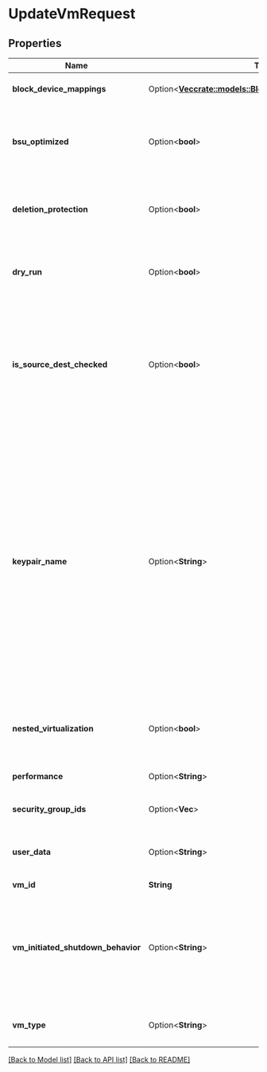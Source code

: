 # UpdateVmRequest

## Properties

Name | Type | Description | Notes
------------ | ------------- | ------------- | -------------
**block_device_mappings** | Option<[**Vec<crate::models::BlockDeviceMappingVmUpdate>**](BlockDeviceMappingVmUpdate.md)> | One or more block device mappings of the VM. | [optional]
**bsu_optimized** | Option<**bool**> | This parameter is not available. It is present in our API for the sake of historical compatibility with AWS. | [optional]
**deletion_protection** | Option<**bool**> | If true, you cannot delete the VM unless you change this parameter back to false. | [optional]
**dry_run** | Option<**bool**> | If true, checks whether you have the required permissions to perform the action. | [optional]
**is_source_dest_checked** | Option<**bool**> | (Net only) If true, the source/destination check is enabled. If false, it is disabled. This value must be false for a NAT VM to perform network address translation (NAT) in a Net. | [optional]
**keypair_name** | Option<**String**> | The name of a keypair you want to associate with the VM.<br /> When you replace the keypair of a VM with another one, the metadata of the VM is modified to reflect the new public key, but the replacement is still not effective in the operating system of the VM. To complete the replacement and effectively apply the new keypair, you need to perform other actions inside the VM. For more information, see [Modifying the Keypair of a VM](https://docs.outscale.com/en/userguide/Modifying-the-Keypair-of-a-VM.html). | [optional]
**nested_virtualization** | Option<**bool**> | (dedicated tenancy only) If true, nested virtualization is enabled. If false, it is disabled. | [optional]
**performance** | Option<**String**> | The performance of the VM (`medium` \\| `high` \\|  `highest`). | [optional]
**security_group_ids** | Option<**Vec<String>**> | One or more IDs of security groups for the VM. | [optional]
**user_data** | Option<**String**> | The Base64-encoded MIME user data, limited to 500 kibibytes (KiB). | [optional]
**vm_id** | **String** | The ID of the VM. | 
**vm_initiated_shutdown_behavior** | Option<**String**> | The VM behavior when you stop it. If set to `stop`, the VM stops. If set to `restart`, the VM stops then automatically restarts. If set to `terminate`, the VM stops and is terminated. | [optional]
**vm_type** | Option<**String**> | The type of VM. For more information, see [VM Types](https://docs.outscale.com/en/userguide/VM-Types.html). | [optional]

[[Back to Model list]](../README.md#documentation-for-models) [[Back to API list]](../README.md#documentation-for-api-endpoints) [[Back to README]](../README.md)


